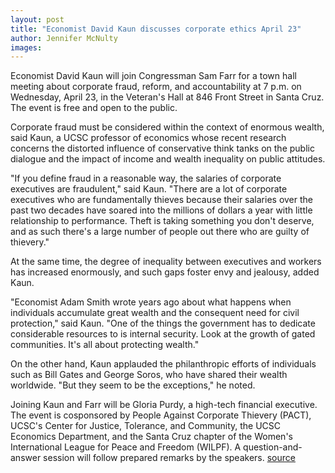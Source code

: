 ```yaml
---
layout: post
title: "Economist David Kaun discusses corporate ethics April 23"
author: Jennifer McNulty
images:
---
```


Economist David Kaun will join Congressman Sam Farr for a town hall meeting about corporate fraud, reform, and accountability at 7 p.m. on Wednesday, April 23, in the Veteran's Hall at 846 Front Street in Santa Cruz. The event is free and open to the public.

Corporate fraud must be considered within the context of enormous wealth, said Kaun, a UCSC professor of economics whose recent research concerns the distorted influence of conservative think tanks on the public dialogue and the impact of income and wealth inequality on public attitudes.  

"If you define fraud in a reasonable way, the salaries of corporate executives are fraudulent," said Kaun. "There are a lot of corporate executives who are fundamentally thieves because their salaries over the past two decades have soared into the millions of dollars a year with little relationship to performance. Theft is taking something you don't deserve, and as such there's a large number of people out there who are guilty of thievery."  

At the same time, the degree of inequality between executives and workers has increased enormously, and such gaps foster envy and jealousy, added Kaun.  

"Economist Adam Smith wrote years ago about what happens when individuals accumulate great wealth and the consequent need for civil protection," said Kaun. "One of the things the government has to dedicate considerable resources to is internal security. Look at the growth of gated communities. It's all about protecting wealth."   

On the other hand, Kaun applauded the philanthropic efforts of individuals such as Bill Gates and George Soros, who have shared their wealth worldwide. "But they seem to be the exceptions," he noted.  

Joining Kaun and Farr will be Gloria Purdy, a high-tech financial executive. The event is cosponsored by People Against Corporate Thievery (PACT), UCSC's Center for Justice, Tolerance, and Community, the UCSC Economics Department, and the Santa Cruz chapter of the Women's International League for Peace and Freedom (WILPF). A question-and-answer session will follow prepared remarks by the speakers.
[source](http://www1.ucsc.edu/currents/02-03/04-21/fraud.html "Permalink to fraud")
